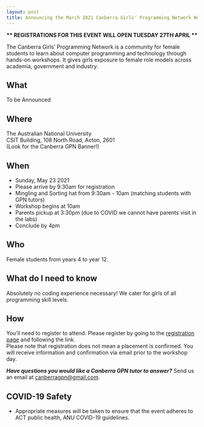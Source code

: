 ```yaml
---
layout: post
title: Announcing the March 2021 Canberra Girls' Programming Network Workshop
---
```



<p><strong><center>** REGISTRATIONS FOR THIS EVENT WILL OPEN TUESDAY 27TH APRIL **</center></strong></p>

<!--<p><strong>
** Update **
Registrations have now closed, we will be processing applications and notifying applicants of their placement or waitlist.
You will receive email notification over the next few days, thank you for your patience! </strong></p>
-->


The Canberra Girls’ Programming Network is a community for female students to learn about computer programming and technology through hands-on workshops. It gives girls exposure to female role models across academia, government and industry.

<!--
<p><strong><center>Our next workshop will be held on March 21 2021!</center></strong></p>
**We have a new ONLINE process so please register by going to the [registration page](/register) and following the link on March 01.**
-->


## What

To be Announced

## Where

The Australian National University\
CSIT Building, 108 North Road, Acton, 2601\
(Look for the Canberra GPN Banner!)

## When

* Sunday, May 23 2021
* Please arrive by 9:30am for registration
* Mingling and Sorting hat from 9:30am - 10am (matching students with GPN tutors)
* Workshop begins at 10am
* Parents pickup at 3:30pm (due to COVID we cannot have parents visit in the labs)
* Conclude by 4pm

## Who

Female students from years 4 to year 12.

## What do I need to know

Absolutely no coding experience necessary! We cater for girls of all programming skill levels. 

## How

You'll need to register to attend. Please register by going to the [registration page](/register) and following the link.\
Please note that registration does not mean a placement is confirmed. You will receive information and confirmation via email prior to the workshop day.

_**Have questions you would like a Canberra GPN tutor to answer?**_ Send us an email at [canberragpn@gmail.com](mailto:canberragpn@gmail.com).

## COVID-19 Safety

* Appropriate measures will be taken to ensure that the event adheres to ACT public health, ANU COVID-19 guidelines.


